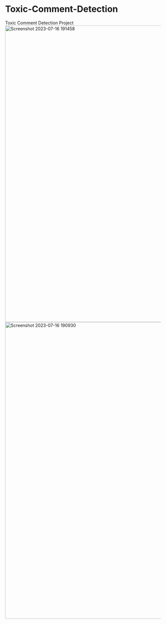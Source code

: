 # Toxic-Comment-Detection
Toxic Comment Detection Project
<img width="960" alt="Screenshot 2023-07-16 191458" src="https://github.com/Archeesingh/Toxic-Comment-Detection/assets/108546908/48493c2d-e27f-48e6-ad13-3e5de25b7b3b">
<img width="960" alt="Screenshot 2023-07-16 190930" src="https://github.com/Archeesingh/Toxic-Comment-Detection/assets/108546908/6621cf65-854a-4951-9ae5-ba75f752cea9">
